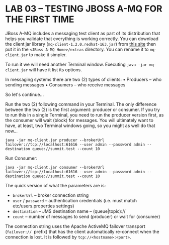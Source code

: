 # LAB 03 – TESTING JBOSS A-MQ FOR THE FIRST TIME

JBoss A-MQ includes a messaging test client as part of its distribution that helps you validate that everything is working correctly. You can download the client jar library (`mq-client-1.2.0.redhat-163.jar`) from [this site](https://repository.jboss.org/nexus/content/repositories/ea/io/fabric8/mq/mq-client/1.2.0.redhat-163/)
then put it in the `<JBoss A-MQ Home>/extras` directory. You can rename it to `mq-client.jar` to make it simpler.

To run it we will need another Terminal window. Executing `java -jar mq-client.jar` will have it list its options.

In messaging systems there are two (2) types of clients:
• Producers – who sending messages
• Consumers – who receive messages 

So let's continue...

Run the two (2) following command in your Terminal. The only difference between the two (2) is the first argument: producer or consumer. If you try to run this in a single Terminal, you need to run the producer version first, as the consumer will wait (block) for messages. You will ultimately want to have, at least, two Terminal windows going, so you might as well do that now...

```
java -jar mq-client.jar producer --brokerUrl failover://tcp://localhost:61616 --user admin --password admin --destination queue://summit.test --count 10
```

Run Consumer:

```
java -jar mq-client.jar consumer --brokerUrl failover://tcp://localhost:61616 --user admin --password admin --destination queue://summit.test --count 10
```

The quick version of what the parameters are is:
  * `brokerUrl` – broker connection string
  * `user` / `password` – authentication credentials (i.e. must match etc/users.properties settings)
  * `destination` – JMS destination name – (queue|topic)://<name>
  * `count` – number of messages to send (producer) or wait for (consumer)

The connection string uses the Apache ActiveMQ failover transport (`failover:// `prefix) that has the client automatically re-connect when the connection is lost. It is followed by `tcp://<hostname>:<port>`.

